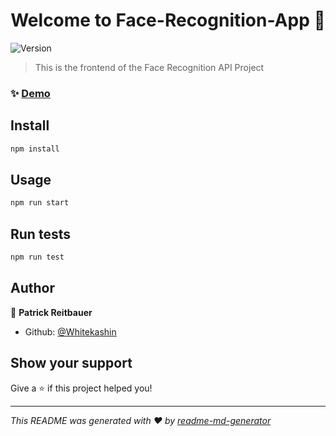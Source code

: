 <h1 align="center">Welcome to Face-Recognition-App 👋</h1>
<p>
  <img alt="Version" src="https://img.shields.io/badge/version-0.1.0-blue.svg?cacheSeconds=2592000" />
</p>

> This is the frontend of the Face Recognition API Project

### ✨ [Demo](https://face-recognitionv2.herokuapp.com/)

## Install

```sh
npm install
```

## Usage

```sh
npm run start
```

## Run tests

```sh
npm run test
```

## Author

👤 **Patrick Reitbauer**

* Github: [@Whitekashin](https://github.com/Whitekashin)

## Show your support

Give a ⭐️ if this project helped you!

***
_This README was generated with ❤️ by [readme-md-generator](https://github.com/kefranabg/readme-md-generator)_